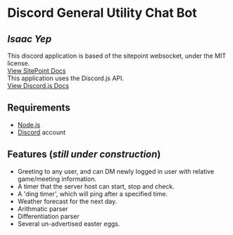 # Discord General Utility Chat Bot
## *Isaac Yep*

This discord application is based of the sitepoint websocket, under the MIT license.\
[View SitePoint Docs](https://www.sitepoint.com/discord-bot-node-js/)
<br/>
This application uses the Discord.js API.\
[View Discord.js Docs](https://discord.js.org/#/docs/main/stable/general/welcome)

## Requirements

- [Node.js](http://nodejs.org/)
- [Discord](https://discordapp.com/) account

## Features (*still under construction*)

* Greeting to any user, and can DM newly logged in user with relative game/meeting information.
* A timer that the server host can start, stop and check.
* A 'ding timer', which will ping after a specified time.
* Weather forecast for the next day.
* Arithmatic parser
* Differentiation parser
* Several un-advertised easter eggs.